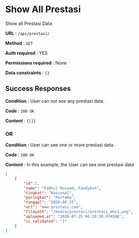 # Show All Prestasi

Show all Prestasi Data

**URL** : `/api/prestasi/`

**Method** : `GET`

**Auth required** : YES

**Permissions required** : None

**Data constraints** : `{}`

## Success Responses

**Condition** : User can not see any prestasi data.

**Code** : `200 OK`

**Content** : `{[]}`

### OR

**Condition** : User can see one or more prestasi data.

**Code** : `200 OK`

**Content** : In this example, the User can see one prestasi data

```json
[
    {
        "id":2,
        "name": "Fadhil Musaad, Fandykun",
        "tingkat": "Nasional",
        "peringkat": "Pertama",
        "tanggal": "2020-08-25",
        "url": "www.prestasi.com",
        "filepath": "/media/prestasi/prestasi_mhs1.png",
        "uploaded_at": "2020-07-25 06:20:38.974508",
        "is_validated": "1"
    }
]
```